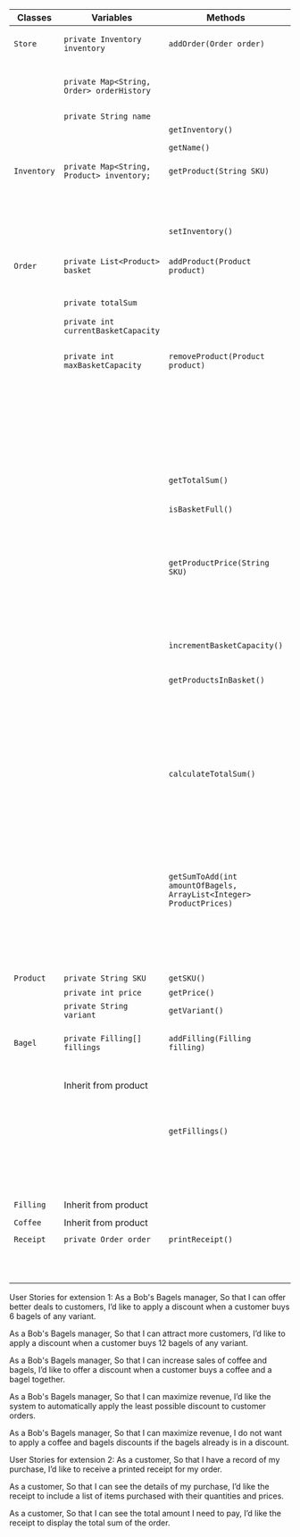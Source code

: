 
| Classes     | Variables                                 | Methods                                                             | Scenario                                             | Outcomes                                                                                            |
|-------------|-------------------------------------------|---------------------------------------------------------------------|------------------------------------------------------|-----------------------------------------------------------------------------------------------------|
| `Store`     | `private Inventory inventory`             | `addOrder(Order order)`                                             | Argument is valid type                               | Add order to order history and return true                                                          |
|             | `private Map<String, Order> orderHistory` |                                                                     | Argument is not of type Order                        | Return false                                                                                        |
|             | `private String name`                     |                                                                     |                                                      |                                                                                                     |
|             |                                           | `getInventory()`                                                    |                                                      | Return inventory                                                                                    |
|             |                                           |                                                                     |                                                      |                                                                                                     |
|             |                                           | `getName()`                                                         |                                                      | Return name                                                                                         |
|             |                                           |                                                                     |                                                      |                                                                                                     |
| `Inventory` | `private Map<String, Product> inventory;` | `getProduct(String SKU)`                                            | SKU is in the map                                    | Return product                                                                                      |
|             |                                           |                                                                     | Sku is not in the map                                | Return null                                                                                         |
|             |                                           |                                                                     |                                                      |                                                                                                     |
|             |                                           | `setInventory()`                                                    |                                                      | Sets inventory                                                                                      |
|             |                                           |                                                                     |                                                      |                                                                                                     |
| `Order`     | `private List<Product> basket`            | `addProduct(Product product)`                                       | Argument is valid type                               | Add Product to basket, increment the currentBasketCapacity and return true                          |
|             | `private totalSum`                        |                                                                     | Basket is ful                                        | Return false                                                                                        |
|             | `private int currentBasketCapacity`       |                                                                     |                                                      |                                                                                                     |
|             | `private int maxBasketCapacity`           | `removeProduct(Product product)`                                    | Argument is valid type                               | Remove Product from basket, decrement currentBasketCapacity and return true                         |
|             |                                           |                                                                     | Argument is valid type, product is not in the basket | Return false and write message                                                                      |
|             |                                           |                                                                     |                                                      |                                                                                                     |
|             |                                           |                                                                     |                                                      |                                                                                                     |
|             |                                           | `getTotalSum()`                                                     |                                                      | Return total sum                                                                                    |
|             |                                           |                                                                     |                                                      |                                                                                                     |
|             |                                           | `isBasketFull()`                                                    | Basket is ful                                        | Write message to console and return true                                                            |
|             |                                           |                                                                     | Basket is not ful                                    | Return false                                                                                        |
|             |                                           |                                                                     |                                                      |                                                                                                     |
|             |                                           | `getProductPrice(String SKU)`                                       | Valid SKU                                            | Return product price                                                                                |
|             |                                           |                                                                     | Invalid SKU                                          | Return -1 and write message                                                                         |
|             |                                           |                                                                     | SKU is null                                          | Throw Exception                                                                                     |
|             |                                           |                                                                     |                                                      |                                                                                                     |
|             |                                           | `ìncrementBasketCapacity()`                                         |                                                      | Capacity is incremented                                                                             |
|             |                                           |                                                                     |                                                      |                                                                                                     |
|             |                                           | `getProductsInBasket()`                                             | There are products in basket                         | Return products as a list                                                                           |
|             |                                           |                                                                     | There are not any products in basket                 | Return empty list                                                                                   |
|             |                                           |                                                                     |                                                      |                                                                                                     |
|             |                                           | `calculateTotalSum()`                                               | There are products in the basket                     | Return total sum                                                                                    |
|             |                                           |                                                                     | There are no products in the basket                  | Return 0                                                                                            |
|             |                                           |                                                                     |                                                      |                                                                                                     |
|             |                                           | `getSumToAdd(int amountOfBagels, ArrayList<Integer> ProductPrices)` | If amount of products > 0                            | Return a sum of the remaining products prices after discounts are calculated (highest prices first) |
|             |                                           |                                                                     | If amount of products not > 0                        | Return 0                                                                                            |
|             |                                           |                                                                     |                                                      |                                                                                                     |
| `Product`   | `private String SKU`                      | `getSKU()`                                                          |                                                      | Return the SKU                                                                                      |
|             | `private int price`                       | `getPrice()`                                                        |                                                      | Return the price                                                                                    |
|             | `private String variant`                  | `getVariant()`                                                      |                                                      | Return the variant                                                                                  |
|             |                                           |                                                                     |                                                      |                                                                                                     |
| `Bagel`     | `private Filling[] fillings`              | `addFilling(Filling filling)`                                       | Argument is valid type                               | Add filling to array and return true                                                                |
|             | Inherit from product                      |                                                                     | Argument is not of type Filling                      | Return false                                                                                        |
|             |                                           |                                                                     |                                                      |                                                                                                     |
|             |                                           | `getFillings()`                                                     | There are fillings in the list                       | Return list of fillings                                                                             |
|             |                                           |                                                                     | There are not fillings in the list                   | Return empty list                                                                                   |
| `Filling`   | Inherit from product                      |                                                                     |                                                      |                                                                                                     |
|             |                                           |                                                                     |                                                      |                                                                                                     |
| `Coffee`    | Inherit from product                      |                                                                     |                                                      |                                                                                                     |
|             |                                           |                                                                     |                                                      |                                                                                                     |
| `Receipt`   | `private Order order`                     | `printReceipt()`                                                    |                                                      |                                                                                                     |
|             |                                           |                                                                     |                                                      |                                                                                                     |
|             |                                           |                                                                     |                                                      |                                                                                                     |
|             |                                           |                                                                     |                                                      |                                                                                                     |
|             |                                           |                                                                     |                                                      |                                                                                                     |
|             |                                           |                                                                     |                                                      |                                                                                                     |
|             |                                           |                                                                     |                                                      |                                                                                                     |
|             |                                           |                                                                     |                                                      |                                                                                                     |
|             |                                           |                                                                     |                                                      |                                                                                                     |
|             |                                           |                                                                     |                                                      |                                                                                                     |
|             |                                           |                                                                     |                                                      |                                                                                                     |
|             |                                           |                                                                     |                                                      |                                                                                                     |


User Stories for extension 1:
As a Bob's Bagels manager,
So that I can offer better deals to customers, 
I’d like to apply a discount when a customer buys 6 bagels of any variant. 

As a Bob's Bagels manager,
So that I can attract more customers,
I’d like to apply a discount when a customer buys 12 bagels of any variant.  

As a Bob's Bagels manager,
So that I can increase sales of coffee and bagels,
I’d like to offer a discount when a customer buys a coffee and a bagel together.

As a Bob's Bagels manager,
So that I can maximize revenue,
I’d like the system to automatically apply the least possible discount to customer orders.

As a Bob's Bagels manager,
So that I can maximize revenue,
I do not want to apply a coffee and bagels discounts if the bagels already is in a discount.

User Stories for extension 2:
As a customer,
So that I have a record of my purchase,
I’d like to receive a printed receipt for my order.

As a customer,
So that I can see the details of my purchase,
I’d like the receipt to include a list of items purchased with their quantities and prices.

As a customer,
So that I can see the total amount I need to pay,
I’d like the receipt to display the total sum of the order.
